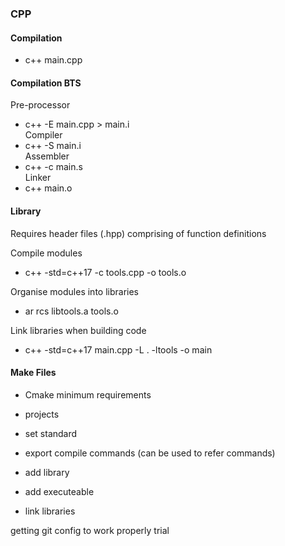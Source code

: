 ### CPP

#### Compilation

* c++ main.cpp

#### Compilation BTS

Pre-processor  
* c++ -E main.cpp > main.i  
Compiler  
* c++ -S main.i  
Assembler  
* c++ -c main.s  
Linker  
* c++ main.o  

#### Library

Requires header files (.hpp) comprising of function definitions  

Compile modules  
* c++ -std=c++17 -c tools.cpp -o tools.o
 
Organise modules into libraries  
* ar rcs libtools.a tools.o  

Link libraries when building code  
* c++ -std=c++17 main.cpp -L . -ltools -o main 

#### Make Files
* Cmake minimum requirements
* projects

* set standard
* export compile commands (can be used to refer commands)

* add library
* add executeable
* link libraries

getting git config to work properly
trial
